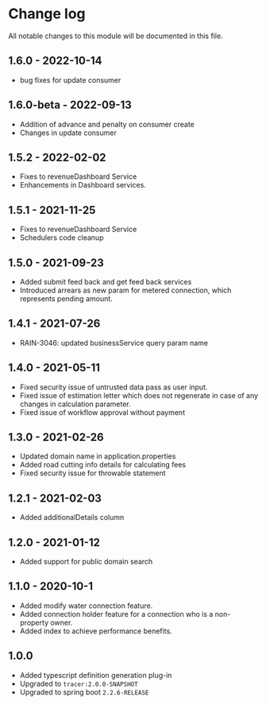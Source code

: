 # Change log
All notable changes to this module will be documented in this file.

## 1.6.0 - 2022-10-14

- bug fixes for update consumer

## 1.6.0-beta - 2022-09-13

- Addition of advance and penalty on consumer create
- Changes in update consumer

## 1.5.2 - 2022-02-02

- Fixes to revenueDashboard Service
- Enhancements in Dashboard services.

## 1.5.1 - 2021-11-25

- Fixes to revenueDashboard Service
- Schedulers code cleanup

## 1.5.0 - 2021-09-23

- Added submit feed back and get feed back services
- Introduced arrears as new param for metered connection, which represents pending amount.

## 1.4.1 - 2021-07-26

- RAIN-3046: updated businessService query param name

## 1.4.0 - 2021-05-11

- Fixed security issue of untrusted data pass as user input.
- Fixed issue of estimation letter which does not regenerate in case of any changes in calculation parameter.
- Fixed issue of workflow approval without payment

## 1.3.0 - 2021-02-26
- Updated domain name in application.properties
- Added road cutting info details for calculating fees
- Fixed security issue for throwable statement

## 1.2.1 - 2021-02-03
- Added additionalDetails column

## 1.2.0 - 2021-01-12
- Added support for public domain search

## 1.1.0 - 2020-10-1
- Added modify water connection feature.
- Added connection holder feature for a connection who is a non-property owner.
- Added index to achieve performance benefits.

## 1.0.0
- Added typescript definition generation plug-in
- Upgraded to `tracer:2.0.0-SNAPSHOT`
- Upgraded to spring boot `2.2.6-RELEASE`

